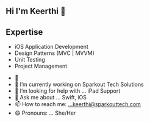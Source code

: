 ## Hi I'm Keerthi 👋

## Expertise

* iOS Application Development
* Design Patterns (MVC | MVVM)
* Unit Testing
* Project Management
- 🔖 
- 🔭 I’m currently working on Sparkout Tech Solutions
- 🤔 I’m looking for help with ... iPad Support
- 💬 Ask me about ... Swift, iOS
- 📫 How to reach me: ...keerthi@sparkouttech.com
- 😄 Pronouns: ... She/Her
